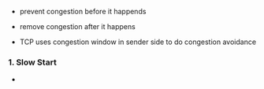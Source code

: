 - prevent congestion before it happends
- remove congestion after it happens

- TCP uses congestion window in sender side to do congestion avoidance

### 1. Slow Start
- 